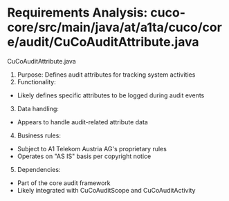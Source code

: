 # Requirements Analysis: cuco-core/src/main/java/at/a1ta/cuco/core/audit/CuCoAuditAttribute.java

CuCoAuditAttribute.java
1. Purpose: Defines audit attributes for tracking system activities
2. Functionality:
- Likely defines specific attributes to be logged during audit events
3. Data handling:
- Appears to handle audit-related attribute data
4. Business rules:
- Subject to A1 Telekom Austria AG's proprietary rules
- Operates on "AS IS" basis per copyright notice
5. Dependencies:
- Part of the core audit framework
- Likely integrated with CuCoAuditScope and CuCoAuditActivity